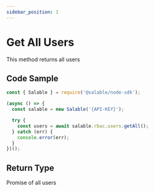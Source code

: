 ```yaml
---
sidebar_position: 1
---
```


# Get All Users

This method returns all users

## Code Sample

```typescript
const { Salable } = require('@salable/node-sdk');

(async () => {
  const salable = new Salable('{API-KEY}');

  try {
    const users = await salable.rbac.users.getAll();
  } catch (err) {
    console.error(err);
  }
})();
```

## Return Type

Promise of all users
